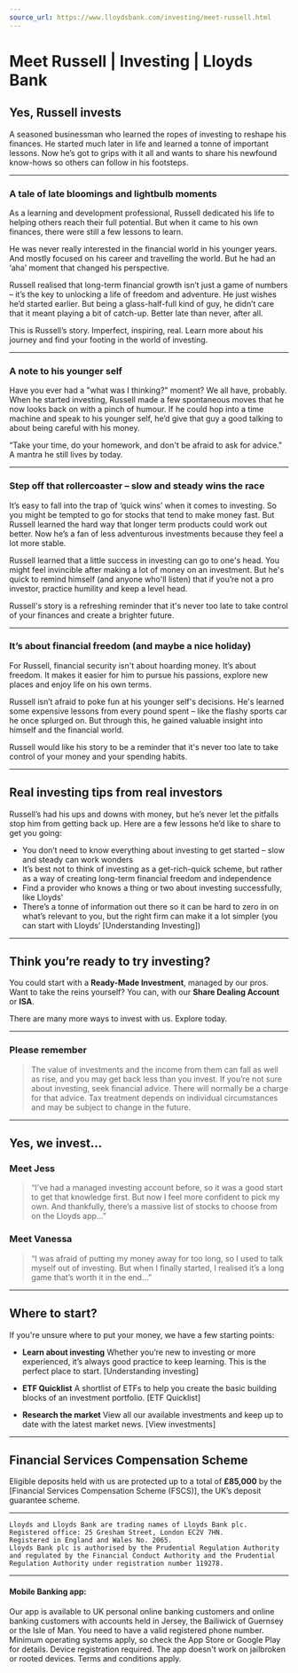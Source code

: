 ```yaml
---
source_url: https://www.lloydsbank.com/investing/meet-russell.html
---
```


# Meet Russell | Investing | Lloyds Bank

## Yes, Russell invests

A seasoned businessman who learned the ropes of investing to reshape his finances. He started much later in life and learned a tonne of important lessons. Now he’s got to grips with it all and wants to share his newfound know-hows so others can follow in his footsteps.

---

### A tale of late bloomings and lightbulb moments

As a learning and development professional, Russell dedicated his life to helping others reach their full potential. But when it came to his own finances, there were still a few lessons to learn. 

He was never really interested in the financial world in his younger years. And mostly focused on his career and travelling the world. But he had an ‘aha’ moment that changed his perspective. 

Russell realised that long-term financial growth isn’t just a game of numbers – it’s the key to unlocking a life of freedom and adventure. He just wishes he’d started earlier. But being a glass-half-full kind of guy, he didn’t care that it meant playing a bit of catch-up. Better late than never, after all. 

This is Russell’s story. Imperfect, inspiring, real. Learn more about his journey and find your footing in the world of investing. 

---

### A note to his younger self

Have you ever had a "what was I thinking?" moment? We all have, probably. When he started investing, Russell made a few spontaneous moves that he now looks back on with a pinch of humour. If he could hop into a time machine and speak to his younger self, he’d give that guy a good talking to about being careful with his money. 

“Take your time, do your homework, and don't be afraid to ask for advice." A mantra he still lives by today.

---

### Step off that rollercoaster – slow and steady wins the race 

It’s easy to fall into the trap of ‘quick wins’ when it comes to investing. So you might be tempted to go for stocks that tend to make money fast. But Russell learned the hard way that longer term products could work out better. Now he’s a fan of less adventurous investments because they feel a lot more stable.

Russell learned that a little success in investing can go to one's head. You might feel invincible after making a lot of money on an investment. But he's quick to remind himself (and anyone who'll listen) that if you’re not a pro investor, practice humility and keep a level head. 

Russell's story is a refreshing reminder that it's never too late to take control of your finances and create a brighter future. 

---

### It’s about financial freedom (and maybe a nice holiday)

For Russell, financial security isn't about hoarding money. It’s about freedom. It makes it easier for him to pursue his passions, explore new places and enjoy life on his own terms.

Russell isn’t afraid to poke fun at his younger self's decisions. He's learned some expensive lessons from every pound spent – like the flashy sports car he once splurged on. But through this, he gained valuable insight into himself and the financial world.

Russell would like his story to be a reminder that it's never too late to take control of your money and your spending habits. 

---

## Real investing tips from real investors

Russell’s had his ups and downs with money, but he’s never let the pitfalls stop him from getting back up. Here are a few lessons he’d like to share to get you going:

- You don’t need to know everything about investing to get started – slow and steady can work wonders
- It’s best not to think of investing as a get-rich-quick scheme, but rather as a way of creating long-term financial freedom and independence
- Find a provider who knows a thing or two about investing successfully, like Lloyds'
- There’s a tonne of information out there so it can be hard to zero in on what’s relevant to you, but the right firm can make it a lot simpler (you can start with Lloyds’ [Understanding Investing])

---

## Think you’re ready to try investing?

You could start with a **Ready-Made Investment**, managed by our pros. Want to take the reins yourself? You can, with our **Share Dealing Account** or **ISA**.

There are many more ways to invest with us. Explore today.

---

### Please remember

> The value of investments and the income from them can fall as well as rise, and you may get back less than you invest. If you’re not sure about investing, seek financial advice. There will normally be a charge for that advice. Tax treatment depends on individual circumstances and may be subject to change in the future.

---

## Yes, we invest...

### Meet Jess

> “I've had a managed investing account before, so it was a good start to get that knowledge first. But now I feel more confident to pick my own. And thankfully, there’s a massive list of stocks to choose from on the Lloyds app...”

### Meet Vanessa

> “I was afraid of putting my money away for too long, so I used to talk myself out of investing. But when I finally started, I realised it’s a long game that’s worth it in the end…”

---

## Where to start?

If you're unsure where to put your money, we have a few starting points:

- **Learn about investing**
  Whether you’re new to investing or more experienced, it’s always good practice to keep learning. This is the perfect place to start.
  [Understanding investing]

- **ETF Quicklist**
  A shortlist of ETFs to help you create the basic building blocks of an investment portfolio.
  [ETF Quicklist]

- **Research the market**
  View all our available investments and keep up to date with the latest market news.
  [View investments]

---

## Financial Services Compensation Scheme

Eligible deposits held with us are protected up to a total of **£85,000** by the [Financial Services Compensation Scheme (FSCS)], the UK’s deposit guarantee scheme.  

---

```
Lloyds and Lloyds Bank are trading names of Lloyds Bank plc.
Registered office: 25 Gresham Street, London EC2V 7HN.
Registered in England and Wales No. 2065.
Lloyds Bank plc is authorised by the Prudential Regulation Authority and regulated by the Financial Conduct Authority and the Prudential Regulation Authority under registration number 119278.
```

---

#### Mobile Banking app:
Our app is available to UK personal online banking customers and online banking customers with accounts held in Jersey, the Bailiwick of Guernsey or the Isle of Man. You need to have a valid registered phone number. Minimum operating systems apply, so check the App Store or Google Play for details. Device registration required. The app doesn't work on jailbroken or rooted devices. Terms and conditions apply.

